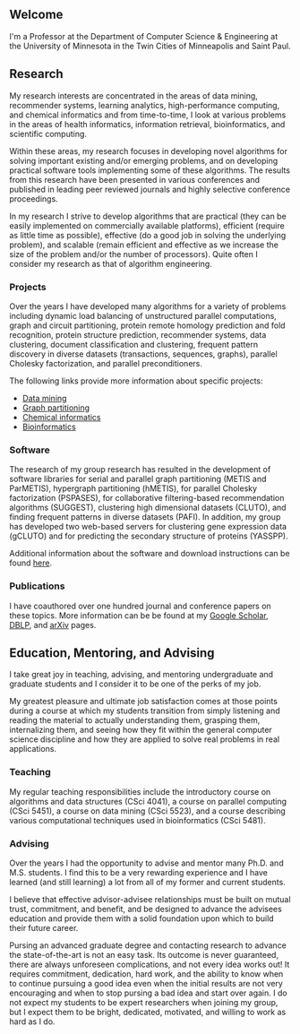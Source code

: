 ## Welcome

I'm a Professor at the Department of Computer Science & Engineering at the University
of Minnesota in the Twin Cities of Minneapolis and Saint Paul.

## Research

My research interests are concentrated in the areas of data mining, recommender
systems, learning analytics, high-performance computing, and chemical informatics and
from time-to-time, I look at various problems in the areas of health informatics,
information retrieval, bioinformatics, and scientific computing. 

Within these areas, my research focuses in developing novel algorithms for solving
important existing and/or emerging problems, and on developing practical software
tools implementing some of these algorithms. The results from this research have been
presented in various conferences and published in leading peer reviewed journals and
highly selective conference proceedings.

In my research I strive to develop algorithms that are practical (they can be easily
implemented on commercially available platforms), efficient (require as little time
as possible), effective (do a good job in solving the underlying problem), and
scalable (remain efficient and effective as we increase the size of the problem
and/or the number of processors). Quite often I consider my research as that of
algorithm engineering.

### Projects

Over the years I have developed many algorithms for a variety of problems including
dynamic load balancing of unstructured parallel computations, graph and circuit
partitioning, protein remote homology prediction and fold recognition, protein
structure prediction, recommender systems, data clustering, document classification
and clustering, frequent pattern discovery in diverse datasets (transactions,
sequences, graphs), parallel Cholesky factorization, and parallel preconditioners.

The following links provide more information about specific projects:

* [Data mining](glaros/projects/dm.md)
* [Graph partitioning](glaros/projects/gp.md)
* [Chemical informatics](glaros/projects/cheminfo.md)
* [Bioinformatics](glaros/projects/bio.md)


### Software

The research of my group research has resulted in the development of software
libraries for serial and parallel graph partitioning (METIS and ParMETIS), hypergraph
partitioning (hMETIS), for parallel Cholesky factorization (PSPASES), for
collaborative filtering-based recommendation algorithms (SUGGEST), clustering high
dimensional datasets (CLUTO), and finding frequent patterns in diverse datasets
(PAFI). In addition, my group has developed two web-based servers for clustering gene
expression data (gCLUTO) and for predicting the secondary structure of proteins
(YASSPP).

Additional information about the software and download instructions can be found
[here](glaros/software/overview.md).


### Publications

I have coauthored over one hundred journal and conference papers on these topics.
More information can be be found at my 
[Google Scholar](https://scholar.google.com/citations?user=ElqwScwAAAAJ),
[DBLP](https://dblp.org/pid/k/GeorgeKarypis.html), and
[arXiv](https://arxiv.org/search/cs?searchtype=author&query=Karypis,+G) pages.


## Education, Mentoring, and Advising

I take great joy in teaching, advising, and mentoring undergraduate and graduate
students and I consider it to be one of the perks of my job.

My greatest pleasure and ultimate job satisfaction comes at those points during a
course at which my students transition from simply listening and reading the material
to actually understanding them, grasping them, internalizing them, and seeing how
they fit within the general computer science discipline and how they are applied to
solve real problems in real applications.

### Teaching

My regular teaching responsibilities include the introductory course on algorithms
and data structures (CSci 4041), a course on parallel computing (CSci 5451), a course
on data mining (CSci 5523), and a course describing various computational techniques
used in bioinformatics (CSci 5481).


### Advising 

Over the years I had the opportunity to advise and mentor many Ph.D. and M.S.
students. I find this to be a very rewarding experience and I have learned (and still
learning) a lot from all of my former and current students.

I believe that effective advisor-advisee relationships must be built on mutual trust,
commitment, and benefit, and be designed to advance the advisees education and
provide them with a solid foundation upon which to build their future career.

Pursing an advanced graduate degree and contacting research to advance the
state-of-the-art is not an easy task. Its outcome is never guaranteed, there are
always unforeseen complications, and not every idea works out! It requires
commitment, dedication, hard work, and the ability to know when to continue pursuing
a good idea even when the initial results are not very encouraging and when to stop
pursing a bad idea and start over again. I do not expect my students to be expert
researchers when joining my group, but I expect them to be bright, dedicated,
motivated, and willing to work as hard as I do.




